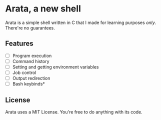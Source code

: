 # Arata, a new shell

Arata is a simple shell written in C that I made for learning purposes *only*. There're no guarantees.

## Features

- [ ] Program execution
- [ ] Command history
- [ ] Setting and getting environment variables
- [ ] Job control
- [ ] Output redirection
- [ ] Bash keybinds*

## License

Arata uses a MIT License. You're free to do anything with its code.
